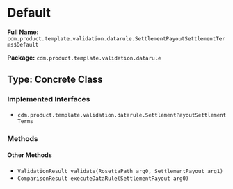 # Default

**Full Name:** `cdm.product.template.validation.datarule.SettlementPayoutSettlementTerms$Default`

**Package:** `cdm.product.template.validation.datarule`

## Type: Concrete Class

### Implemented Interfaces

- `cdm.product.template.validation.datarule.SettlementPayoutSettlementTerms`

### Methods

#### Other Methods

- `ValidationResult validate(RosettaPath arg0, SettlementPayout arg1)`
- `ComparisonResult executeDataRule(SettlementPayout arg0)`

